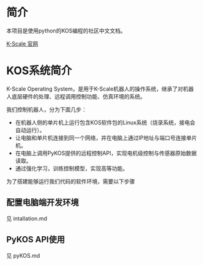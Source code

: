 # 简介
本项目是使用python的KOS编程的社区中文文档。

[K-Scale 官网](https://www.kscale.dev/)

# KOS系统简介

K-Scale Operating System，是用于K-Scale机器人的操作系统，继承了对机器人底层硬件的处理、远程调用控制功能、仿真环境的系统。

我们控制机器人，分为下面几步：

- 在机器人侧的单片机上运行包含KOS软件包的Linux系统（烧录系统，接电会自动运行）。
- 让电脑和单片机连接到同一个网络，并在电脑上通过IP地址与端口号连接单片机。
- 在电脑上调用PyKOS提供的远程控制API，实现电机级控制与传感器原始数据读取。
- 通过强化学习，训练控制模型，实现高等功能。

为了搭建能够运行我们代码的软件环境，需要以下步骤

## 配置电脑端开发环境
见 intallation.md

## PyKOS API使用
见 pyKOS.md